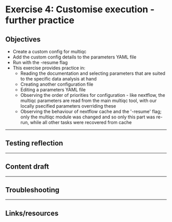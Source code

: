 # Exercise 4: Customise execution - further practice

## Objectives 
- Create a custom config for multiqc
- Add the custom config details to the parameters YAML file 
- Run with the -resume flag
- This exercise provides practice in:
  - Reading the documentation and selecting parameters that are suited to the specific data analysis at hand
  - Creating another configuration file
  - Editing a parameters YAML file
  - Observing the order of priorities for configuration - like nextflow, the multiqc parameters are read from the main multiqc tool, with our locally psecified parameters overriding these
  - Observing the behaviour of nextflow cache and the '-resume' flag; only the multiqc module was changed and so only this part was re-run, while all other tasks were recovered from cache
---------------------
## Testing reflection

---------------------
## Content draft 

---------------------
## Troubleshooting

---------------------
## Links/resources 
